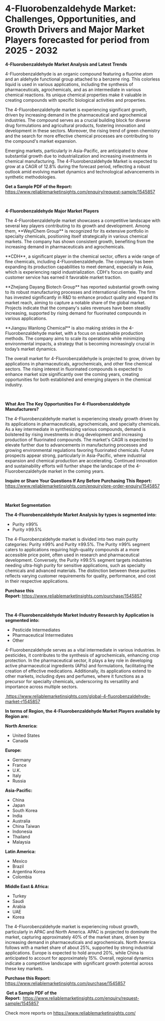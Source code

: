 <p><h1>4-Fluorobenzaldehyde Market: Challenges, Opportunities, and Growth Drivers and Major Market Players forecasted for period from 2025 - 2032</h1></p><p><strong>4-Fluorobenzaldehyde Market Analysis and Latest Trends</strong></p>
<p><p>4-Fluorobenzaldehyde is an organic compound featuring a fluorine atom and an aldehyde functional group attached to a benzene ring. This colorless liquid is used in various applications, including the synthesis of pharmaceuticals, agrochemicals, and as an intermediate in various chemical reactions. Its unique chemical properties make it valuable in creating compounds with specific biological activities and properties.</p><p>The 4-Fluorobenzaldehyde market is experiencing significant growth, driven by increasing demand in the pharmaceutical and agrochemical industries. The compound serves as a crucial building block for diverse drug formulations and agricultural products, fostering innovation and development in these sectors. Moreover, the rising trend of green chemistry and the search for more effective chemical processes are contributing to the compound's market expansion. </p><p>Emerging markets, particularly in Asia-Pacific, are anticipated to show substantial growth due to industrialization and increasing investments in chemical manufacturing. The 4-Fluorobenzaldehyde Market is expected to grow at a CAGR of 12.8% during the forecast period, reflecting a robust outlook amid evolving market dynamics and technological advancements in synthetic methodologies.  </p></p>
<p><strong>Get a Sample PDF of the Report:&nbsp;</strong> <a href="https://www.reliablemarketinsights.com/enquiry/request-sample/1545857?utm_campaign=2136&utm_medium=2&utm_source=Github&utm_content=ia&utm_term=01022025&utm_id=4-fluorobenzaldehyde">https://www.reliablemarketinsights.com/enquiry/request-sample/1545857</a></p>
<p>&nbsp;</p>
<p><strong>4-Fluorobenzaldehyde Major Market Players</strong></p>
<p><p>The 4-Fluorobenzaldehyde market showcases a competitive landscape with several key players contributing to its growth and development. Among them, **WeylChem Group** is recognized for its extensive portfolio in specialty chemicals, positioning itself strategically in various chemical markets. The company has shown consistent growth, benefiting from the increasing demand in pharmaceuticals and agrochemicals.</p><p>**CDH**, a significant player in the chemical sector, offers a wide range of fine chemicals, including 4-Fluorobenzaldehyde. The company has been expanding its production capabilities to meet demand, especially in Asia, which is experiencing rapid industrialization. CDH's focus on quality and customer service has earned it favorable market traction.</p><p>**Zhejiang Dayang Biotech Group** has reported substantial growth owing to its robust manufacturing processes and international clientele. The firm has invested significantly in R&D to enhance product quality and expand its market reach, aiming to capture a notable share of the global market. Projects indicate that the company's sales revenues have been steadily increasing, supported by rising demand for fluorinated compounds in various applications.</p><p>**Jiangsu Wanlong Chemical** is also making strides in the 4-Fluorobenzaldehyde market, with a focus on sustainable production methods. The company aims to scale its operations while minimizing environmental impacts, a strategy that is becoming increasingly crucial in today’s market dynamics.</p><p>The overall market for 4-Fluorobenzaldehyde is projected to grow, driven by applications in pharmaceuticals, agrochemicals, and other fine chemical sectors. The rising interest in fluorinated compounds is expected to enhance market size significantly over the coming years, creating opportunities for both established and emerging players in the chemical industry.</p></p>
<p>&nbsp;</p>
<p><strong>What Are The Key Opportunities For 4-Fluorobenzaldehyde Manufacturers?</strong></p>
<p><p>The 4-Fluorobenzaldehyde market is experiencing steady growth driven by its applications in pharmaceuticals, agrochemicals, and specialty chemicals. As a key intermediate in synthesizing various compounds, demand is bolstered by rising investments in drug development and increasing production of fluorinated compounds. The market's CAGR is expected to elevate further due to advancements in manufacturing processes and growing environmental regulations favoring fluorinated chemicals. Future prospects appear strong, particularly in Asia-Pacific, where industrial expansion and chemical production are accelerating. Continued innovation and sustainability efforts will further shape the landscape of the 4-Fluorobenzaldehyde market in the coming years.</p></p>
<p><strong>Inquire or Share Your Questions If Any Before Purchasing This Report:</strong> <a href="https://www.reliablemarketinsights.com/enquiry/pre-order-enquiry/1545857?utm_campaign=2136&utm_medium=2&utm_source=Github&utm_content=ia&utm_term=01022025&utm_id=4-fluorobenzaldehyde">https://www.reliablemarketinsights.com/enquiry/pre-order-enquiry/1545857</a></p>
<p>&nbsp;</p>
<p><strong>Market Segmentation</strong></p>
<p><strong>The 4-Fluorobenzaldehyde Market Analysis by types is segmented into:</strong></p>
<p><ul><li>Purity ≥99%</li><li>Purity ≥99.5%</li></ul></p>
<p><p>The 4-Fluorobenzaldehyde market is divided into two main purity categories: Purity ≥99% and Purity ≥99.5%. The Purity ≥99% segment caters to applications requiring high-quality compounds at a more accessible price point, often used in research and pharmaceutical development. Conversely, the Purity ≥99.5% segment targets industries needing ultra-high purity for sensitive applications, such as specialty chemicals and advanced materials. The distinction between these purities reflects varying customer requirements for quality, performance, and cost in their respective applications.</p></p>
<p><strong>Purchase this Report:&nbsp;</strong><a href="https://www.reliablemarketinsights.com/purchase/1545857?utm_campaign=2136&utm_medium=2&utm_source=Github&utm_content=ia&utm_term=01022025&utm_id=4-fluorobenzaldehyde">https://www.reliablemarketinsights.com/purchase/1545857</a></p>
<p>&nbsp;</p>
<p><strong>The 4-Fluorobenzaldehyde Market Industry Research by Application is segmented into:</strong></p>
<p><ul><li>Pesticide Intermediates</li><li>Pharmaceutical Intermediates</li><li>Other</li></ul></p>
<p><p>4-Fluorobenzaldehyde serves as a vital intermediate in various industries. In pesticides, it contributes to the synthesis of agrochemicals, enhancing crop protection. In the pharmaceutical sector, it plays a key role in developing active pharmaceutical ingredients (APIs) and formulations, facilitating the creation of effective medications. Additionally, its applications extend to other markets, including dyes and perfumes, where it functions as a precursor for specialty chemicals, underscoring its versatility and importance across multiple sectors.</p></p>
<p><a href="https://www.reliablemarketinsights.com/global-4-fluorobenzaldehyde-market-r1545857?utm_campaign=2136&utm_medium=2&utm_source=Github&utm_content=ia&utm_term=01022025&utm_id=4-fluorobenzaldehyde">&nbsp;https://www.reliablemarketinsights.com/global-4-fluorobenzaldehyde-market-r1545857</a></p>
<p><strong>In terms of Region, the 4-Fluorobenzaldehyde Market Players available by Region are:</strong></p>
<p>
    <p> <strong> North America: </strong>
        <ul>
            <li>United States</li>
            <li>Canada</li>
        </ul>
        </p> 
    <p> <strong> Europe: </strong>
        <ul>
            <li>Germany</li>
            <li>France</li>
            <li>U.K.</li>
            <li>Italy</li>
            <li>Russia</li>
        </ul>
        </p> 
    <p> <strong> Asia-Pacific: </strong>
        <ul>
            <li>China</li>
            <li>Japan</li>
            <li>South Korea</li>
            <li>India</li>
            <li>Australia</li>
            <li>China Taiwan</li>
            <li>Indonesia</li>
            <li>Thailand</li>
            <li>Malaysia</li>
        </ul>
        </p> 
    <p> <strong> Latin America: </strong>
        <ul>
            <li>Mexico</li>
            <li>Brazil</li>
            <li>Argentina Korea</li>
            <li>Colombia</li>
        </ul>
        </p> 
    <p> <strong> Middle East & Africa: </strong>
        <ul>
            <li>Turkey</li>
            <li>Saudi</li>
            <li>Arabia</li>
            <li>UAE</li>
            <li>Korea</li>
        </ul>
    </p>
    </p>
<p><p>The 4-Fluorobenzaldehyde market is experiencing robust growth, particularly in APAC and North America. APAC is projected to dominate the market, capturing approximately 40% of the market share, driven by increasing demand in pharmaceuticals and agrochemicals. North America follows with a market share of about 25%, supported by strong industrial applications. Europe is expected to hold around 20%, while China is anticipated to account for approximately 15%. Overall, regional dynamics indicate a competitive landscape with significant growth potential across these key markets.</p></p>
<p><strong>Purchase this Report: </strong><a href="https://www.reliablemarketinsights.com/purchase/1545857?utm_campaign=2136&utm_medium=2&utm_source=Github&utm_content=ia&utm_term=01022025&utm_id=4-fluorobenzaldehyde">https://www.reliablemarketinsights.com/purchase/1545857</a></p>
<p>&nbsp;<strong>Get a Sample PDF of the Report:&nbsp;&nbsp;</strong><a href="https://www.reliablemarketinsights.com/enquiry/request-sample/1545857?utm_campaign=2136&utm_medium=2&utm_source=Github&utm_content=ia&utm_term=01022025&utm_id=4-fluorobenzaldehyde">https://www.reliablemarketinsights.com/enquiry/request-sample/1545857</a></p>
<p><strong></strong></p>
<p>Check more reports on <a href="https://www.reliablemarketinsights.com/?utm_campaign=2136&utm_medium=2&utm_source=Github&utm_content=ia&utm_term=01022025&utm_id=4-fluorobenzaldehyde">https://www.reliablemarketinsights.com/</a></p>